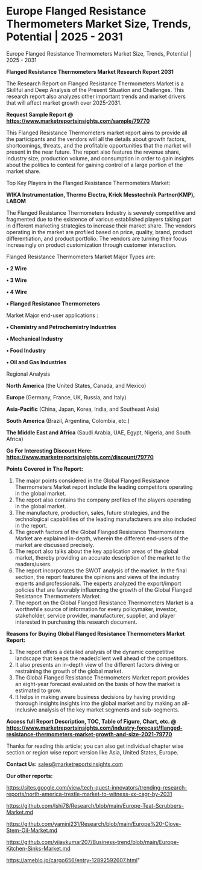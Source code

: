 # Europe Flanged Resistance Thermometers Market Size, Trends, Potential | 2025 - 2031
Europe Flanged Resistance Thermometers Market Size, Trends, Potential | 2025 - 2031

<strong>Flanged Resistance Thermometers Market Research Report 2031</strong>

The Research Report on Flanged Resistance Thermometers Market is a Skillful and Deep Analysis of the Present Situation and Challenges. This research report also analyzes other important trends and market drivers that will affect market growth over 2025-2031.

<strong>Request Sample Report @ <a href=https://www.marketreportsinsights.com/sample/79770>https://www.marketreportsinsights.com/sample/79770</a></strong>

This Flanged Resistance Thermometers market report aims to provide all the participants and the vendors will all the details about growth factors, shortcomings, threats, and the profitable opportunities that the market will present in the near future. The report also features the revenue share, industry size, production volume, and consumption in order to gain insights about the politics to contest for gaining control of a large portion of the market share.

Top Key Players in the Flanged Resistance Thermometers Market:

<strong>WIKA Instrumentation, Thermo Electra, Krick Messtechnik Partner(KMP), LABOM</strong>

The Flanged Resistance Thermometers Industry is severely competitive and fragmented due to the existence of various established players taking part in different marketing strategies to increase their market share. The vendors operating in the market are profiled based on price, quality, brand, product differentiation, and product portfolio. The vendors are turning their focus increasingly on product customization through customer interaction.

Flanged Resistance Thermometers Market Major Types are:

<strong>• 2 Wire

• 3 Wire

• 4 Wire

• Flanged Resistance Thermometers</strong>

Market Major end-user applications :

<strong>• Chemistry and Petrochemistry Industries

• Mechanical Industry

• Food Industry

• Oil and Gas Industries</strong>

Regional Analysis

</u><strong><b>North America</b></strong> (the United States, Canada, and Mexico)

<strong><b>Europe </b></strong>(Germany, France, UK, Russia, and Italy)

<strong><b>Asia-Pacific</b></strong> (China, Japan, Korea, India, and Southeast Asia)

<strong><b>South America</b></strong> (Brazil, Argentina, Colombia, etc.)

<strong><b>The Middle East and Africa</b></strong> (Saudi Arabia, UAE, Egypt, Nigeria, and South Africa)

<strong>Go For Interesting Discount Here: <a href=https://www.marketreportsinsights.com/discount/79770>https://www.marketreportsinsights.com/discount/79770</a></strong>

<strong>Points Covered in The Report:</strong>
<ol>
  <li>The major points considered in the Global Flanged Resistance Thermometers Market report include the leading competitors operating in the global market.</li>
  <li>The report also contains the company profiles of the players operating in the global market.</li>
  <li>The manufacture, production, sales, future strategies, and the technological capabilities of the leading manufacturers are also included in the report.</li>
  <li>The growth factors of the Global Flanged Resistance Thermometers Market are explained in-depth, wherein the different end-users of the market are discussed precisely.</li>
  <li>The report also talks about the key application areas of the global market, thereby providing an accurate description of the market to the readers/users.</li>
  <li>The report incorporates the SWOT analysis of the market. In the final section, the report features the opinions and views of the industry experts and professionals. The experts analyzed the export/import policies that are favorably influencing the growth of the Global Flanged Resistance Thermometers Market.</li>
  <li>The report on the Global Flanged Resistance Thermometers Market is a worthwhile source of information for every policymaker, investor, stakeholder, service provider, manufacturer, supplier, and player interested in purchasing this research document.</li>
</ol>
<strong>Reasons for Buying Global Flanged Resistance Thermometers Market Report:</strong>

<ol>
  <li>The report offers a detailed analysis of the dynamic competitive landscape that keeps the reader/client well ahead of the competitors.</li>
  <li>It also presents an in-depth view of the different factors driving or restraining the growth of the global market.</li>
  <li>The Global Flanged Resistance Thermometers Market report provides an eight-year forecast evaluated on the basis of how the market is estimated to grow.</li>
  <li>It helps in making aware business decisions by having providing thorough insights insights into the global market and by making an all-inclusive analysis of the key market segments and sub-segments.</li>
</ol>
<strong>Access full Report Description, TOC, Table of Figure, Chart, etc. @ <a href=https://www.marketreportsinsights.com/industry-forecast/flanged-resistance-thermometers-market-growth-and-size-2021-79770>https://www.marketreportsinsights.com/industry-forecast/flanged-resistance-thermometers-market-growth-and-size-2021-79770</a></strong>


Thanks for reading this article; you can also get individual chapter wise section or region wise report version like Asia, United States, Europe.

<strong>Contact Us:</strong>
sales@marketreportsinsights.com

<strong>Our other reports:</strong>

<a href=https://sites.google.com/view/tech-quest-innovators/trending-research-reports/north-america-trestle-market-to-witness-xx-cagr-by-2031>https://sites.google.com/view/tech-quest-innovators/trending-research-reports/north-america-trestle-market-to-witness-xx-cagr-by-2031</a>

<a href=https://github.com/Ishi78/Research/blob/main/Europe-Teat-Scrubbers-Market.md>https://github.com/Ishi78/Research/blob/main/Europe-Teat-Scrubbers-Market.md</a>

<a href=https://github.com/yamini231/Research/blob/main/Europe%20-Clove-Stem-Oil-Market.md>https://github.com/yamini231/Research/blob/main/Europe%20-Clove-Stem-Oil-Market.md</a>

<a href=https://github.com/vijaykumar207/Business-trend/blob/main/Europe-Kitchen-Sinks-Market.md>https://github.com/vijaykumar207/Business-trend/blob/main/Europe-Kitchen-Sinks-Market.md</a>

<a href=https://ameblo.jp/cargo656/entry-12892592607.html>https://ameblo.jp/cargo656/entry-12892592607.html</a>"
